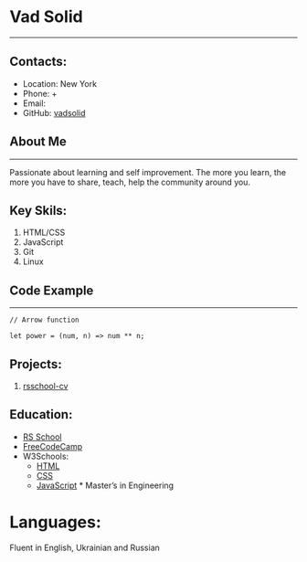 # Vad Solid
-----

## Contacts:
   * Location: New York
   * Phone: +
   * Email: 
   * GitHub: [vadsolid](https://github.com/vadsolid)

## About Me
-----
Passionate about learning and self improvement. The more you learn, the more you have to share, teach, help the community around you.

## Key Skils:
1. HTML/CSS
2. JavaScript
3. Git
4. Linux

## Code Example
-----
```
// Arrow function 

let power = (num, n) => num ** n;

```

## Projects:
1. [rsschool-cv](https://vadsolid.github.io/rsschool-cv/cv)

## Education:
   * [RS School](https://rs.school/)
   * [FreeCodeCamp](https://www.freecodecamp.org/)
   * W3Schools:
       + [HTML](https://www.w3schools.com/html/default.asp)
       + [CSS](https://www.w3schools.com/css/default.asp)
       + [JavaScript](https://www.w3schools.com/js/default.asp)
    * Master’s in Engineering

# Languages:
   Fluent in English, Ukrainian and Russian